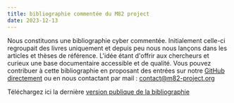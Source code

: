 ```yaml
---
title: bibliographie commentée du M82 project
date: 2023-12-13
---
```


Nous constituons une bibliographie cyber commentée. Initialement celle-ci regroupait des livres uniquement et depuis peu nous nous lançons dans les articles et thèses de référence. L'idée étant d'offrir aux chercheurs et curieux une base documentaire accessible et de qualité.
Vous pouvez contribuer à cette bibliographie en proposant des entrées sur notre [GitHub directement](https://github.com/M82-project/Bibliography)
ou en nous contactant par mail : <contact@m82-project.org>

Téléchargez ici la dernière [version publique de la bibliographie](https://github.com/sebdraven/M82-SiteWeb/blob/master/static/images/Bibliographie%20cyberde%CC%81fense-dec2023-1.pdf)
